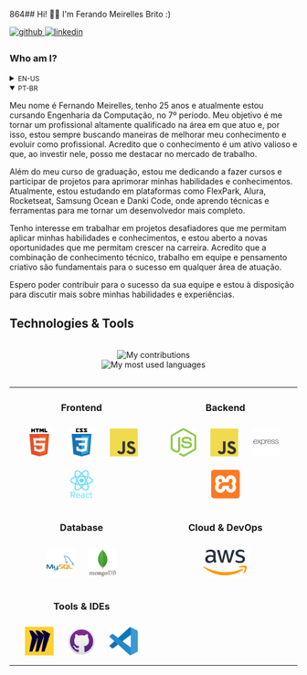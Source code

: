 864## Hi! 👋🏻 I'm Ferando Meirelles Brito :)

<div>
  
  <a href="https://github.com/MeirellesBrito" target="_blank">
    <img src=https://img.shields.io/badge/github-%2324292e.svg?&style=for-the-badge&logo=github&logoColor=white alt=github style="margin-bottom: 5px;" />
  </a>
  
  <a href="https://www.linkedin.com/in/fernando-meirelles-07a356250/" target="_blank">
    <img src=https://img.shields.io/badge/linkedin-%231E77B5.svg?&style=for-the-badge&logo=linkedin&logoColor=white alt=linkedin style="margin-bottom: 5px;" />
  </a>
</div>

<!--<div>
  <a href="https://github.com/MeirellesBrito" target="_blank">
    <img src="https://img.shields.io/github/followers/MeirellesBrito?style=social" alt="GitHub Stars" style="margin-bottom: 5px;" />
  </a>
  <a href="https://github.com/MeirellesBrito" target="_blank">
    <img src="https://img.shields.io/github/stars/MeirellesBrito?style=social" alt="GitHub Stars" style="margin-bottom: 5px;" />
  </a>
</div> -->


<!-- BIO:START -->

### Who am I?
<details>
<summary><small>EN-US</small></summary>
	
My name is Fernando Meirelles, I am 25 years old and I am currently studying Computer Engineering, in the 7º period. My goal is to become a highly qualified professional in the field I work in, and for that reason, I am always looking for ways to improve my knowledge and evolve as a professional. I believe that knowledge is a valuable asset and by investing in it, I can stand out in the job market.

In addition to my undergraduate course, I am dedicating myself to taking courses and participating in projects to improve my skills and knowledge. Currently, I am studying on platforms such as FlexPark, Alura, Rocketseat, Samsung Ocean, and Danki Code, where I learn techniques and tools to become a more complete developer.

I am interested in working on challenging projects that allow me to apply my skills and knowledge, and I am open to new opportunities that allow me to grow in my career. I believe that the combination of technical knowledge, teamwork, and creative thinking are fundamental to success in any field of work.

I hope to contribute to the success of your team and I am available to discuss more about my skills and experiences.
</details>

<details open>
<summary><small>PT-BR</small></summary>

Meu nome é Fernando Meirelles, tenho 25 anos e atualmente estou cursando Engenharia da Computação, no 7º período. Meu objetivo é me tornar um profissional altamente qualificado na área em que atuo e, por isso, estou sempre buscando maneiras de melhorar meu conhecimento e evoluir como profissional. Acredito que o conhecimento é um ativo valioso e que, ao investir nele, posso me destacar no mercado de trabalho.

Além do meu curso de graduação, estou me dedicando a fazer cursos e participar de projetos para aprimorar minhas habilidades e conhecimentos. Atualmente, estou estudando em plataformas como FlexPark, Alura, Rocketseat, Samsung Ocean e Danki Code, onde aprendo técnicas e ferramentas para me tornar um desenvolvedor mais completo.

Tenho interesse em trabalhar em projetos desafiadores que me permitam aplicar minhas habilidades e conhecimentos, e estou aberto a novas oportunidades que me permitam crescer na carreira. Acredito que a combinação de conhecimento técnico, trabalho em equipe e pensamento criativo são fundamentais para o sucesso em qualquer área de atuação.

Espero poder contribuir para o sucesso da sua equipe e estou à disposição para discutir mais sobre minhas habilidades e experiências.
		
</details>


<!-- BIO:END -->


<!-- SKILLSET:START -->

## Technologies & Tools

<table align="center">

  <tr>
  <td align="center" width="50%" valign="top">

  ### Frontend

  <img style="margin: 10px" src="assets/html5.svg" alt="HTML5" title="HTML5" height="50" />
  <img style="margin: 10px" src="assets/css3.svg" alt="CSS3" title="CSS3" height="50" />
  <img style="margin: 10px" src="assets/javascript.svg" alt="JavaScript" title="JavaScript" height="50" />
   <img style="margin: 10px" src="assets/reactjs.svg" alt="React" title="React" height="50" />
  <!-- <img style="margin: 10px" src="assets/typescript.svg" alt="TypeScript" title="TypeScript" height="50" /> -->
  <!-- <img style="margin: 10px" src="assets/nodejs.svg" alt="Node.js" title="Node.js" height="50" /> -->
  <!-- <img style="margin: 10px" src="assets/angular.svg" alt="Angular" title="Angular" height="50" /> -->
  <!-- <img style="margin: 10px" src="assets/reactivex.svg" alt="ReactiveX" title="ReactiveX" height="50" /> -->
  <!-- <img style="margin: 10px" src="assets/webpack.svg" alt="Webpack" title="Webpack" height="50" /> -->
  <!-- <img style="margin: 10px" src="assets/sass.svg" alt="Sass" title="Sass" height="50" /> -->
  <!-- <img style="margin: 10px" src="assets/bem.svg" alt="BEM" title="BEM" height="50" /> -->
  <!-- <img style="margin: 10px" src="assets/jquery.svg" alt="jQuery" title="jQuery" height="50" /> -->
  </td>

  <td align="center" valign="top">

  ### Backend

  <img style="margin: 10px" src="assets/nodejs.svg" alt="Node.js" title="Node.js" height="50" />
  <img style="margin: 10px" src="assets/javascript.svg" alt="JavaScript" title="JavaScript" height="50" />
  <img style="margin: 10px" src="assets/express.svg" alt="Express.js" title="Express.js" height="50" />
  <img style="margin: 10px" src="assets/xampp.svg" alt="XAMPP" title="XAMPP" height="50" />
  <!-- <img style="margin: 10px" src="assets/typescript.svg" alt="TypeScript" title="TypeScript" height="50" /> -->
  <!-- <img style="margin: 10px" src="assets/nestjs.svg" alt="NestJS" title="NestJS" height="50" /> -->
  <!-- <img style="margin: 10px" src="assets/prisma.svg" alt="Prisma" title="Prisma" height="50" /> -->
  <!-- <img style="margin: 10px" src="assets/reactivex.svg" alt="ReactiveX" title="ReactiveX" height="50" /> -->
  <!-- <img style="margin: 10px" src="assets/serverless.svg" alt="Serverless" title="Serverless" height="50" /> -->
  <!-- <img style="margin: 10px" src="assets/spring.svg" alt="Spring" title="Spring" height="50" /> -->
  <!-- <img style="margin: 10px" src="assets/java.svg" alt="Java" title="Java" height="50" /> -->
  <!-- <img style="margin: 10px" src="assets/kotlin.svg" alt="Kotlin" title="Kotlin" height="50" /> 
  <img style="margin: 10px" src="assets/php.svg" alt="PHP" title="PHP" height="50" />-->

  </td>

  <tr>
  <td align="center" valign="top">

  ### Database
   
  <img style="margin: 10px" src="assets/mysql.svg" alt="MySQL" title="MySQL" height="50" />
  <img style="margin: 10px" src="assets/mongodb.svg" alt="MongoDB" title="MongoDB" height="50" />
   <!--<img style="margin: 10px" src="assets/firebase.svg" alt="Firebase" title="Firebase" height="50" />
  <img style="margin: 10px" src="assets/mariadb.svg" alt="Maria DB" title="Maria DB" height="50" />
  <img style="margin: 10px" src="assets/aws-dynamodb.svg" alt="DynamoDB" title="DynamoDB" height="50" /> -->
  </td>

   <td align="center" valign="top">
	   
  ### Cloud & DevOps
	   
  <img style="margin: 10px" src="assets/aws.svg" alt="AWS" title="AWS" height="50" />
   <!--<img style="margin: 10px" src="assets/git.svg" alt="Git" title="Git" height="50" />
  <img style="margin: 10px" src="assets/docker.svg" alt="Docker" title="Docker" height="50" />
  <img style="margin: 10px" src="assets/linux.svg" alt="Linux" title="Linux" height="50" />
  <img style="margin: 10px" src="assets/aws-cloudfront.svg" alt="AWS CloudFront" title="AWS CloudFront" height="50" />
  <img style="margin: 10px" src="assets/aws-s3.svg" alt="AWS S3" title="AWS S3" height="50" />
  <img style="margin: 10px" src="assets/aws-ec2.svg" alt="AWS EC2" title="AWS EC2" height="50" />
  <img style="margin: 10px" src="assets/aws-lambda.svg" alt="AWS Lambda" title="AWS Lambda" height="50" />
  <img style="margin: 10px" src="assets/aws-rds.svg" alt="AWS RDS" title="AWS RDS" height="50" /> -->
  </td>
  </tr>

  
  <tr>
  

  <td align="center" valign="top">

  ### Tools & IDEs

  <img style="margin: 10px" src="assets/miro.svg" alt="Miro" title="Miro" height="50" />
  <img style="margin: 10px" src="assets/github-desktop.svg" alt="GitHub Desktop" title="GitHub Desktop" height="50" />
  <!-- <img style="margin: 10px" src="assets/jetbrains-webstorm.svg" alt="WebStorm" title="WebStorm" height="50" /> -->
  <img style="margin: 10px" src="assets/visual-studio-code.svg" alt="Visual Studio Code" title="Visual Studio Code" height="50" />
  <!-- <img style="margin: 10px" src="assets/jetbrains-rider.svg" alt="Rider" title="Rider" height="50" /> -->
  <!-- <img style="margin: 10px" src="assets/android-studio.svg" alt="Android Studio" title="Android Studio" height="50" />
  <img style="margin: 10px" src="assets/jetbrains-pycharm.svg" alt="PyCharm" title="PyCharm" height="50" />
  <img style="margin: 10px" src="assets/jetbrains-intellij-idea.svg" alt="IntelliJ IDEA" title="IntelliJ IDEA" height="50" />
  <img style="margin: 10px" src="assets/jetbrains-phpstorm.svg" alt="PHPStorm" title="PHPStorm" height="50" />
  <img style="margin: 10px" src="assets/visual-studio.svg" alt="Visual Studio" title="Visual Studio" height="50" /> -->

  </td>

<br/>

<!-- SKILLSET:END -->


<!-- STATS:START -->

<div align="center">
    <img src="https://github-readme-streak-stats.herokuapp.com?user=MeirellesBrito&theme=dracula" alt="My contributions" />
</div>
<div align="center">
    <img src="https://github-readme-stats-git-masterrstaa-rickstaa.vercel.app/api/top-langs/?username=MeirellesBrito&show_icons=true&langs_count=10&layout=compact&theme=dracula&count_private=true&hide=shaderlab,rpc,glsl,hlsl,cmake,asp" alt="My most used languages" />
</div>
<!-- <div align="center">
    <img src="https://github-readme-stats-git-masterrstaa-rickstaa.vercel.app/api/?username=MeirellesBrito&theme=dracula&?theme=dark&show_icons=true%count_private=true&include_all_commits=true" alt="My stats" />
</div>-->

<!-- STATS:END -->

<br />

<!-- CONTRIBUTION:END -->


<!-- VIEW-COUNT:END -->
